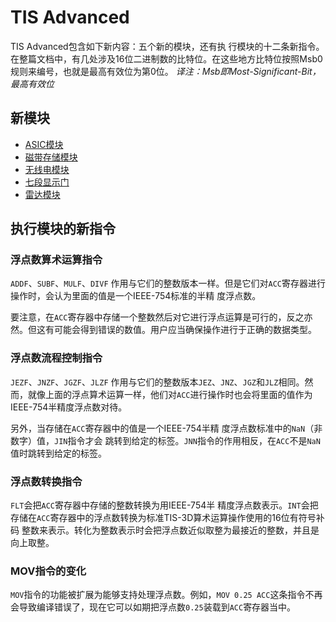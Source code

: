 # TIS Advanced

TIS Advanced包含如下新内容：五个新的模块，还有执 行模块的十二条新指令。
在整篇文档中，有几处涉及16位二进制数的比特位。在这些地方比特位按照Msb0规则来编号，也就是最高有效位为第0位。
*译注：Msb即Most-Significant-Bit，最高有效位*

## 新模块

- [ASIC模块](modules/asic_module.md)
- [磁带存储模块](modules/tape_storage.md)
- [无线电模块](modules/radio_module.md)
- [七段显示门](modules/seven_segment_display.md)
- [雷达模块](modules/radar_module.md)

## 执行模块的新指令

### 浮点数算术运算指令

`ADDF`、`SUBF`、`MULF`、`DIVF`
作用与它们的整数版本一样。但是它们对`ACC`寄存器进行操作时，会认为里面的值是一个IEEE-754标准的半精 度浮点数。

要注意，在`ACC`寄存器中存储一个整数然后对它进行浮点运算是可行的，反之亦然。但这有可能会得到错误的数值。用户应当确保操作进行于正确的数据类型。

### 浮点数流程控制指令

`JEZF`、`JNZF`、`JGZF`、`JLZF`
作用与它们的整数版本`JEZ`、`JNZ`、`JGZ`和`JLZ`相同。然 而，就像上面的浮点算术运算一样，他们对`ACC`进行操作时也会将里面的值作为IEEE-754半精度浮点数对待。

另外，当存储在`ACC`寄存器中的值是一个IEEE-754半精 度浮点数标准中的`NaN`（非数字）值，`JIN`指令才会 跳转到给定的标签。`JNN`指令的作用相反，在`ACC`不是`NaN`值时跳转到给定的标签。

### 浮点数转换指令

`FLT`会把`ACC`寄存器中存储的整数转换为用IEEE-754半 精度浮点数表示。`INT`会把存储在`ACC`寄存器中的浮点数转换为标准TIS-3D算术运算操作使用的16位有符号补码 整数来表示。转化为整数表示时会把浮点数近似取整为最接近的整数，并且是向上取整。

### MOV指令的变化

`MOV`指令的功能被扩展为能够支持处理浮点数。例如，`MOV 0.25 ACC`这条指令不再会导致编译错误了，现在它可以如期把浮点数`0.25`装载到`ACC`寄存器当中。
